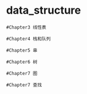 # data_structure

	#Chapter3 线性表

	#Chapter4 栈和队列

	#Chapter5 串

	#Chapter6 树

	#Chapter7 图

	#Chapter7 查找
    

